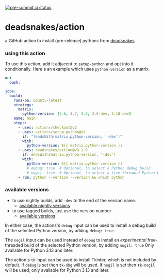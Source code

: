 [![pre-commit.ci status](https://results.pre-commit.ci/badge/github/deadsnakes/action/main.svg)](https://results.pre-commit.ci/latest/github/deadsnakes/action/main)

deadsnakes/action
=================

a GitHub action to install (pre-release) pythons from [deadsnakes]

[deadsnakes]: https://github.com/deadsnakes

### using this action

To use this action, add it adjacent to `setup-python` and opt into it
conditionally.  Here's an example which uses `python-version` as a matrix.

```yaml
on:
  push:

jobs:
  build:
    runs-on: ubuntu-latest
    strategy:
      matrix:
        python-version: [3.6, 3.7, 3.8, 3.9-dev, 3.10-dev]
    name: main
    steps:
      - uses: actions/checkout@v2
      - uses: actions/setup-python@v2
        if: "!endsWith(matrix.python-version, '-dev')"
        with:
          python-version: ${{ matrix.python-version }}
      - uses: deadsnakes/action@v3.1.0
        if: endsWith(matrix.python-version, '-dev')
        with:
          python-version: ${{ matrix.python-version }}
          # debug: true  # Optional, to select a Python debug build
          # nogil: true  # Optional, to select a free-threaded Python build (3.13+ only)
      - run: python --version --version && which python
```

### available versions

- to use nightly builds, add `-dev` to the end of the version name.
    - [available nightly versions]
- to use tagged builds, just use the version number
    - [available versions]

In either case, the actions's `debug` input can be used to install a
debug build of the selected Python version, by adding `debug: true`.

The `nogil` input can be used instead of `debug` to install an *experimental*
free-threaded build of the selected Python version, by adding `nogil: true`
Only available for Python 3.13 and later.

The action's `tk` input can be used to install Tkinter, which is not included
by default. If `debug` is set then `tk-dbg` will be used. If `nogil` is set
then `tk-nogil` will be used; only available for Python 3.13 and later.

[available nightly versions]: https://launchpad.net/~deadsnakes/+archive/ubuntu/nightly/+packages
[available versions]: https://launchpad.net/~deadsnakes/+archive/ubuntu/ppa/+packages
